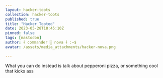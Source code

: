 ```yaml
---
layout: hacker-toots
collection: hacker-toots
published: true
title: "Hacker Tooted"
date: 2023-05-28T18:45:10Z
pinned: false
tags: [mastodon]
author: ⸸ commander ░ nova ⸸ :~$
avatar: /assets/media_attachments/hacker-nova.png

---
```


<p>What you can do instead is talk about pepperoni pizza, or something cool that kicks ass</p>


